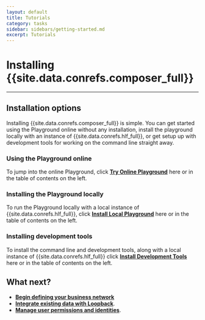 ```yaml
---
layout: default
title: Tutorials
category: tasks
sidebar: sidebars/getting-started.md
excerpt: Tutorials
---
```


# Installing {{site.data.conrefs.composer_full}}

---

## Installation options

Installing {{site.data.conrefs.composer_full}} is simple. You can get started using the Playground online without any installation, install the playground locally with an instance of {{site.data.conrefs.hlf_full}}, or get setup up with development tools for working on the command line straight away.

### Using the Playground online

To jump into the online Playground, click [**Try Online Playground**](../getting-started/getting-started-with-playground.html) here or in the table of contents on the left.

### Installing the Playground locally

To run the Playground locally with a local instance of {{site.data.conrefs.hlf_full}}, click [**Install Local Playground**](../getting-started/using-playground-locally.html) here or in the table of contents on the left.

### Installing development tools

To install the command line and development tools, along with a local instance of {{site.data.conrefs.hlf_full}} click [**Install Development Tools**](../getting-started/development-tools.html) here or in the table of contents on the left.

## What next?

* [**Begin defining your business network**](../business-network/businessnetwork.html)
* [**Integrate existing data with Loopback**](../integrating/getting-started-rest-api.html).
* [**Manage user permissions and identities**](../managing/managingindex.html).
